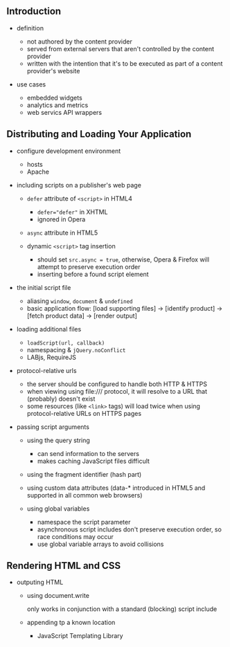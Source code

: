 ## Introduction

- definition

	+ not authored by the content provider
	+ served from external servers that aren't controlled by the content provider
	+ written with the intention that it's to be executed as part of a content provider's website

- use cases

	+ embedded widgets
	+ analytics and metrics
	+ web servics API wrappers


## Distributing and Loading Your Application

- configure development environment

	+ hosts
	+ Apache

- including scripts on a publisher's web page

	+ `defer` attribute of `<script>` in HTML4

		* `defer="defer"` in XHTML
		* ignored in Opera

	+ `async` attribute in HTML5

	+ dynamic `<script>` tag insertion

		* should set `src.async = true`, otherwise, Opera & Firefox will attempt to preserve execution order
		* inserting before a found script element

- the initial script file

	+ aliasing `window`, `document` & `undefined`
	+ basic application flow: [load supporting files] -> [identify product] -> [fetch product data] -> [render output]

- loading additional files

	+ `loadScript(url, callback)`
	+ namespacing & `jQuery.noConflict`
	+ LABjs, RequireJS

- protocol-relative urls

	+ the server should be configured to handle both HTTP & HTTPS
	+ when viewing using file:/// protocol, it will resolve to a URL that (probably) doesn't exist
	+ some resources (like `<link>` tags) will load twice when using protocol-relative URLs on HTTPS pages

- passing script arguments

	+ using the query string

		* can send information to the servers
		* makes caching JavaScript files difficult

	+ using the fragment identifier (hash part)

	+ using custom data attributes (data-* introduced in HTML5 and supported in all common web browsers)

	+ using global variables

		* namespace the script parameter
		* asynchronous script includes don't preserve execution order, so race conditions may occur
		* use global variable arrays to avoid collisions


## Rendering HTML and CSS

- outputing HTML

	+ using document.write

		only works in conjunction with a standard (blocking) script include

	+ appending tp a known location

		* JavaScript Templating Library